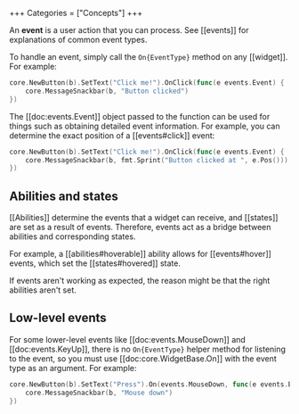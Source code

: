 +++
Categories = ["Concepts"]
+++

An **event** is a user action that you can process. See [[events]] for explanations of common event types.

To handle an event, simply call the `On{EventType}` method on any [[widget]]. For example:

```Go
core.NewButton(b).SetText("Click me!").OnClick(func(e events.Event) {
    core.MessageSnackbar(b, "Button clicked")
})
```

The [[doc:events.Event]] object passed to the function can be used for things such as obtaining detailed event information. For example, you can determine the exact position of a [[events#click]] event:

```Go
core.NewButton(b).SetText("Click me!").OnClick(func(e events.Event) {
    core.MessageSnackbar(b, fmt.Sprint("Button clicked at ", e.Pos()))
})
```

## Abilities and states

[[Abilities]] determine the events that a widget can receive, and [[states]] are set as a result of events. Therefore, events act as a bridge between abilities and corresponding states.

For example, a [[abilities#hoverable]] ability allows for [[events#hover]] events, which set the [[states#hovered]] state.

If events aren't working as expected, the reason might be that the right abilities aren't set.

## Low-level events

For some lower-level events like [[doc:events.MouseDown]] and [[doc:events.KeyUp]], there is no `On{EventType}` helper method for listening to the event, so you must use [[doc:core.WidgetBase.On]] with the event type as an argument. For example:

```Go
core.NewButton(b).SetText("Press").On(events.MouseDown, func(e events.Event) {
    core.MessageSnackbar(b, "Mouse down")
})
```

